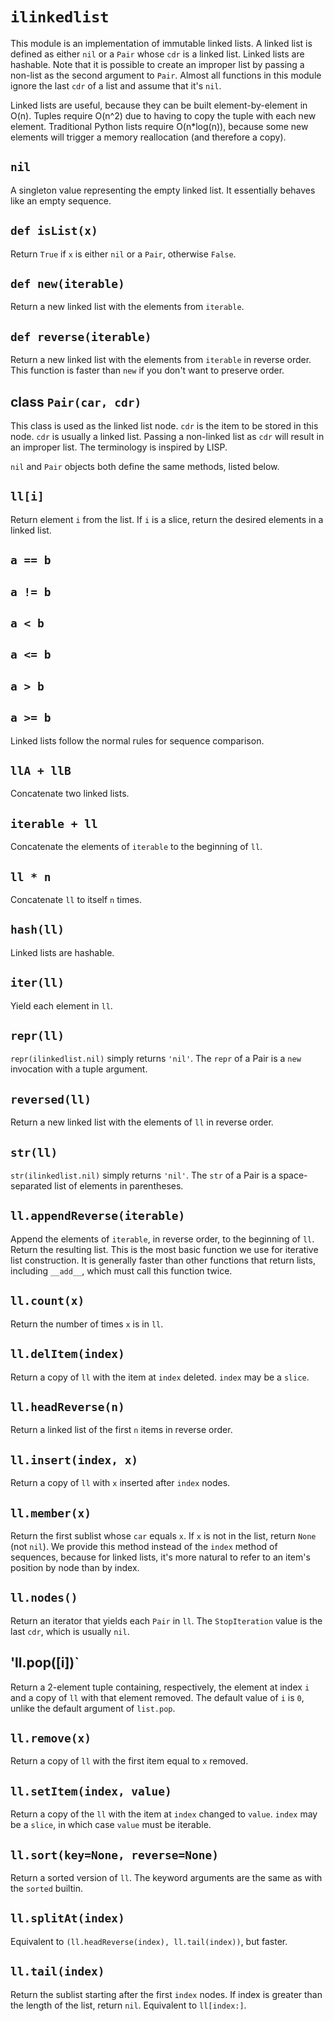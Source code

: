 # `ilinkedlist`

This module is an implementation of immutable linked lists. A linked list is
defined as either `nil` or a `Pair` whose `cdr` is a linked list. Linked lists
are hashable. Note that it is possible to create an improper list by passing a
non-list as the second argument to `Pair`. Almost all functions in this module
ignore the last `cdr` of a list and assume that it's `nil`.

Linked lists are useful, because they can be built element-by-element in O(n).
Tuples require O(n^2) due to having to copy the tuple with each new element.
Traditional Python lists require O(n*log(n)), because some new elements will
trigger a memory reallocation (and therefore a copy).

## `nil`

A singleton value representing the empty linked list. It essentially behaves
like an empty sequence.

## `def isList(x)`

Return `True` if `x` is either `nil` or a `Pair`, otherwise `False`.

## `def new(iterable)`

Return a new linked list with the elements from `iterable`.

## `def reverse(iterable)`

Return a new linked list with the elements from `iterable` in reverse order.
This function is faster than `new` if you don't want to preserve order.

## class `Pair(car, cdr)`

This class is used as the linked list node. `cdr` is the item to be stored in
this node. `cdr` is usually a linked list. Passing a non-linked list as `cdr`
will result in an improper list. The terminology is inspired by LISP.

`nil` and `Pair` objects both define the same methods, listed below.

## `ll[i]`

Return element `i` from the list. If `i` is a slice, return the desired elements
in a linked list.

## `a == b`
## `a != b`
## `a < b`
## `a <= b`
## `a > b`
## `a >= b`

Linked lists follow the normal rules for sequence comparison.

## `llA + llB`

Concatenate two linked lists.

## `iterable + ll`

Concatenate the elements of `iterable` to the beginning of `ll`.

## `ll * n`

Concatenate `ll` to itself `n` times.

## `hash(ll)`

Linked lists are hashable.

## `iter(ll)`

Yield each element in `ll`.

## `repr(ll)`

`repr(ilinkedlist.nil)` simply returns `'nil'`. The `repr` of a Pair is a `new`
invocation with a tuple argument.

## `reversed(ll)`

Return a new linked list with the elements of `ll` in reverse order.

## `str(ll)`

`str(ilinkedlist.nil)` simply returns `'nil'`. The `str` of a Pair is a
space-separated list of elements in parentheses.

## `ll.appendReverse(iterable)`

Append the elements of `iterable`, in reverse order, to the beginning of `ll`.
Return the resulting list. This is the most basic function we use for iterative
list construction. It is generally faster than other functions that return
lists, including `__add__`, which must call this function twice.

## `ll.count(x)`

Return the number of times `x` is in `ll`.

## `ll.delItem(index)`

Return a copy of `ll` with the item at `index` deleted. `index` may be a
`slice`.

## `ll.headReverse(n)`

Return a linked list of the first `n` items in reverse order.

## `ll.insert(index, x)`

Return a copy of `ll` with `x` inserted after `index` nodes.

## `ll.member(x)`

Return the first sublist whose `car` equals `x`. If `x` is not in the list,
return `None` (not `nil`). We provide this method instead of the `index` method
of sequences, because for linked lists, it's more natural to refer to an item's
position by node than by index.

## `ll.nodes()`

Return an iterator that yields each `Pair` in `ll`. The `StopIteration` value is
the last `cdr`, which is usually `nil`.

## 'll.pop([i])`

Return a 2-element tuple containing, respectively, the element at index `i` and
a copy of `ll` with that element removed. The default value of `i` is `0`,
unlike the default argument of `list.pop`.

## `ll.remove(x)`

Return a copy of `ll` with the first item equal to `x` removed.

## `ll.setItem(index, value)`

Return a copy of the `ll` with the item at `index` changed to `value`. `index`
may be a `slice`, in which case `value` must be iterable.

## `ll.sort(key=None, reverse=None)`

Return a sorted version of `ll`. The keyword arguments are the same as with the
`sorted` builtin.

## `ll.splitAt(index)`

Equivalent to `(ll.headReverse(index), ll.tail(index))`, but faster.

## `ll.tail(index)`

Return the sublist starting after the first `index` nodes. If index is greater
than the length of the list, return `nil`. Equivalent to `ll[index:]`.
